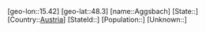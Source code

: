 ﻿---
location: [48.3,15.42]
type: City
tags:
- geo/City


SpocWebEntityId: 28681
isDeleted: false
confidential: public

---
[geo-lon::15.42]
[geo-lat::48.3]
[name::Aggsbach]
[State::]
[Country::[Austria](geo/Continent/Europe/Austria.md)]
[StateId::]
[Population::]
[Unknown::]

